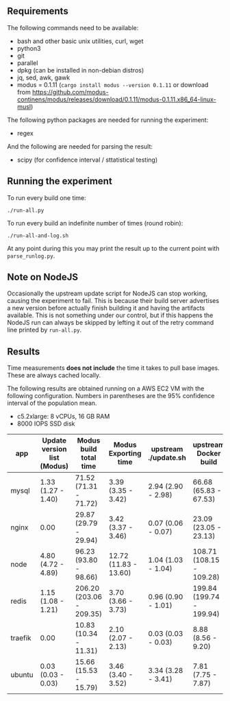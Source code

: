 ## Requirements

The following commands need to be available:

* bash and other basic unix utilities, curl, wget
* python3
* git
* parallel
* dpkg (can be installed in non-debian distros)
* jq, sed, awk, gawk
* modus = 0.1.11 (`cargo install modus --version 0.1.11` or download from https://github.com/modus-continens/modus/releases/download/0.1.11/modus-0.1.11.x86_64-linux-musl)

The following python packages are needed for running the experiment:

* regex

And the following are needed for parsing the result:

* scipy (for confidence interval / sttatistical testing)

## Running the experiment

To run every build one time:

```
./run-all.py
```

To run every build an indefinite number of times (round robin):

```
./run-all-and-log.sh
```

At any point during this you may print the result up to the current point with `parse_runlog.py`.

## Note on NodeJS

Occasionally the upstream update script for NodeJS can stop working, causing the experiment to fail. This is because their build server advertises a new version before actually finish building it and having the artifacts available. This is not something under our control, but if this happens the NodeJS run can always be skipped by lefting it out of the retry command line printed by `run-all.py`.

## Results

Time measurements **does not include** the time it takes to pull base images. These are always cached locally.

The following results are obtained running on a AWS EC2 VM with the following configuration. Numbers in parentheses are the 95% confidence interval of the population mean.

* c5.2xlarge: 8 vCPUs, 16 GB RAM
* 8000 IOPS SSD disk

| app | Update version list (Modus) | Modus build total time | Modus Exporting time | upstream ./update.sh | upstream Docker build | n |
| --- | --- | --- | --- | --- | --- | --- |
| mysql | 1.33 (1.27 - 1.40) | 71.52 (71.31 - 71.72) | 3.39 (3.35 - 3.42) | 2.94 (2.90 - 2.98) | 66.68 (65.83 - 67.53) | 64 |
| nginx | 0.00 | 29.87 (29.79 - 29.94) | 3.42 (3.37 - 3.46) | 0.07 (0.06 - 0.07) | 23.09 (23.05 - 23.13) | 64 |
| node | 4.80 (4.72 - 4.89) | 96.23 (93.80 - 98.66) | 12.72 (11.83 - 13.60) | 1.04 (1.03 - 1.04) | 108.71 (108.15 - 109.28) | 64 |
| redis | 1.15 (1.08 - 1.21) | 206.20 (203.06 - 209.35) | 3.70 (3.66 - 3.73) | 0.96 (0.90 - 1.01) | 199.84 (199.74 - 199.94) | 64 |
| traefik | 0.00 | 10.83 (10.34 - 11.31) | 2.10 (2.07 - 2.13) | 0.03 (0.03 - 0.03) | 8.88 (8.56 - 9.20) | 64 |
| ubuntu | 0.03 (0.03 - 0.03) | 15.66 (15.53 - 15.79) | 3.46 (3.40 - 3.52) | 3.34 (3.28 - 3.41) | 7.81 (7.75 - 7.87) | 64 |
